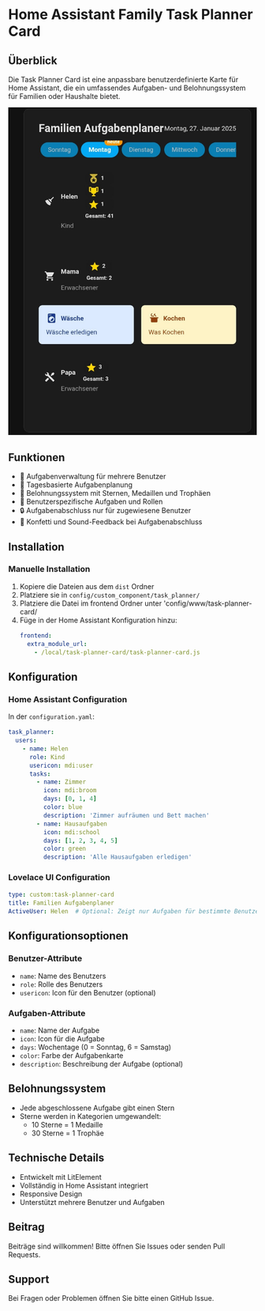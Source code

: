 # Home Assistant Family Task Planner Card

## Überblick

Die Task Planner Card ist eine anpassbare benutzerdefinierte Karte für Home Assistant, die ein umfassendes Aufgaben- und Belohnungssystem für Familien oder Haushalte bietet.

![Task Planner Card Preview](preview.jpg)

## Funktionen

- 🎯 Aufgabenverwaltung für mehrere Benutzer
- 📅 Tagesbasierte Aufgabenplanung
- 🌟 Belohnungssystem mit Sternen, Medaillen und Trophäen
- 👤 Benutzerspezifische Aufgaben und Rollen
- 🔒 Aufgabenabschluss nur für zugewiesene Benutzer
- 🎉 Konfetti und Sound-Feedback bei Aufgabenabschluss

## Installation


### Manuelle Installation

1. Kopiere die Dateien aus dem `dist` Ordner
2. Platziere sie in `config/custom_component/task_planner/`
3. Platziere die Datei im frontend Ordner unter 'config/www/task-planner-card/
4. Füge in der Home Assistant Konfiguration hinzu:
   ```yaml
   frontend:
     extra_module_url:
       - /local/task-planner-card/task-planner-card.js
   ```

## Konfiguration

### Home Assistant Configuration

In der `configuration.yaml`:

```yaml
task_planner:
  users:
    - name: Helen
      role: Kind
      usericon: mdi:user
      tasks:
        - name: Zimmer
          icon: mdi:broom
          days: [0, 1, 4]
          color: blue
          description: 'Zimmer aufräumen und Bett machen'
        - name: Hausaufgaben
          icon: mdi:school
          days: [1, 2, 3, 4, 5]
          color: green
          description: 'Alle Hausaufgaben erledigen'
```

### Lovelace UI Configuration

```yaml
type: custom:task-planner-card
title: Familien Aufgabenplaner
ActiveUser: Helen  # Optional: Zeigt nur Aufgaben für bestimmte Benutzer
```

## Konfigurationsoptionen

### Benutzer-Attribute
- `name`: Name des Benutzers
- `role`: Rolle des Benutzers
- `usericon`: Icon für den Benutzer (optional)

### Aufgaben-Attribute
- `name`: Name der Aufgabe
- `icon`: Icon für die Aufgabe
- `days`: Wochentage (0 = Sonntag, 6 = Samstag)
- `color`: Farbe der Aufgabenkarte
- `description`: Beschreibung der Aufgabe (optional)

## Belohnungssystem

- Jede abgeschlossene Aufgabe gibt einen Stern
- Sterne werden in Kategorien umgewandelt:
  - 10 Sterne = 1 Medaille
  - 30 Sterne = 1 Trophäe 

## Technische Details

- Entwickelt mit LitElement
- Vollständig in Home Assistant integriert
- Responsive Design
- Unterstützt mehrere Benutzer und Aufgaben

## Beitrag

Beiträge sind willkommen! Bitte öffnen Sie Issues oder senden Pull Requests.

## Support

Bei Fragen oder Problemen öffnen Sie bitte einen GitHub Issue.

